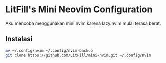 # LitFill's Mini Neovim Configuration

Aku mencoba menggunakan mini.nvim karena lazy.nvim mulai terasa berat.

## Instalasi

```sh
mv ~/.config/nvim ~/.config/nvim-backup
git clone https://github.com/LitFill/mini-nvim.git ~/.config/nvim
```
